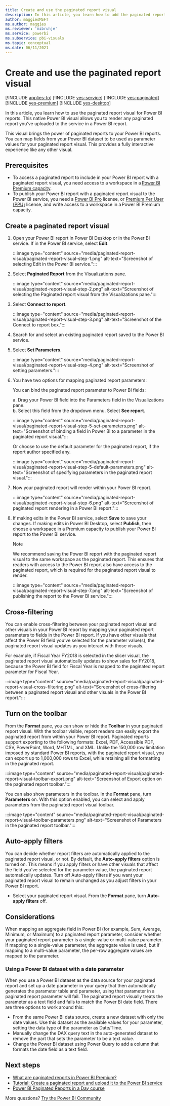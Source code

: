 ```yaml
---
title: Create and use the paginated report visual
description: In this article, you learn how to add the paginated report visual for Power BI reports. 
author: maggiesMSFT
ms.author: maggies
ms.reviewer: 'mibruhje'
ms.service: powerbi
ms.subservice: pbi-visuals
ms.topic: conceptual
ms.date: 06/11/2021
---
```


# Create and use the paginated report visual


[!INCLUDE [applies-to](../includes/applies-to.md)] [!INCLUDE [yes-service](../includes/yes-service.md)] [!INCLUDE [yes-paginated](../includes/yes-paginated.md)] [!INCLUDE [yes-premium](../includes/yes-premium.md)] [!INCLUDE [yes-desktop](../includes/yes-desktop.md)]

In this article, you learn how to use the paginated report visual for Power BI reports. This native Power BI visual allows you to render any paginated report you’ve uploaded to the service in a Power BI report.  

This visual brings the power of paginated reports to your Power BI reports. You can map fields from your Power BI dataset to be used as parameter values for your paginated report visual. This provides a fully interactive experience like any other visual.  

 

## Prerequisites 

- To access a paginated report to include in your Power BI report with a paginated report visual, you need access to a workspace in a [Power BI Premium capacity](../admin/service-premium-what-is.md). 
- To publish your Power BI report with a paginated report visual to the Power BI service, you need a [Power BI Pro](../fundamentals/service-self-service-signup-for-power-bi.md) license, or [Premium Per User (PPU)](../admin/service-premium-per-user-faq.yml) license, and write access to a workspace in a Power BI Premium capacity. 

## Create a paginated report visual 

1. Open your Power BI report in Power BI Desktop or in the Power BI service. If in the Power BI service, select **Edit**. 

    :::image type="content" source="media/paginated-report-visual/paginated-report-visual-step-1.png" alt-text="Screenshot of selecting Edit in the Power BI service.":::

1. Select **Paginated Report** from the Visualizations pane.  

    :::image type="content" source="media/paginated-report-visual/paginated-report-visual-step-2.png" alt-text="Screenshot of selecting the Paginated report visual from the Visualizations pane.":::

1. Select **Connect to report**. 

    :::image type="content" source="media/paginated-report-visual/paginated-report-visual-step-3.png" alt-text="Screenshot of the Connect to report box.":::

1. Search for and select an existing paginated report saved to the Power BI service. 

1. Select **Set Parameters**. 

    :::image type="content" source="media/paginated-report-visual/paginated-report-visual-step-4.png" alt-text="Screenshot of setting parameters.":::

1. You have two options for mapping paginated report parameters:  

    You can bind the paginated report parameter to Power BI fields: 

    a. Drag your Power BI field into the Parameters field in the Visualizations pane.  
    b. Select this field from the dropdown menu. Select **See report**. 

    :::image type="content" source="media/paginated-report-visual/paginated-report-visual-step-5-set-parameters.png" alt-text="Screenshot of binding a field in Power BI to a parameter in the paginated report visual.":::

    Or choose to use the default parameter for the paginated report, if the report author specified any. 

    :::image type="content" source="media/paginated-report-visual/paginated-report-visual-step-5-default-parameters.png" alt-text="Screenshot of specifying parameters in the paginated report visual.":::

1. Now your paginated report will render within your Power BI report.  

    :::image type="content" source="media/paginated-report-visual/paginated-report-visual-step-6.png" alt-text="Screenshot of paginated report rendering in a Power BI report.":::

1. If making edits in the Power BI service, select **Save** to save your changes. If making edits in Power BI Desktop, select **Publish**, then choose a workspace in a Premium capacity to publish your Power BI report to the Power BI service.  

    > [!NOTE]
    > We recommend saving the Power BI report with the paginated report visual to the same workspace as the paginated report. This ensures that readers with access to the Power BI report also have access to the paginated report, which is required for the paginated report visual to render. 

    :::image type="content" source="media/paginated-report-visual/paginated-report-visual-step-7.png" alt-text="Screenshot of publishing the report to the Power BI service.":::

## Cross-filtering 

You can enable cross-filtering between your paginated report visual and other visuals in your Power BI report by mapping your paginated report parameters to fields in the Power BI report. If you have other visuals that affect the Power BI field you’ve selected for the parameter value(s), the paginated report visual updates as you interact with those visuals.

For example, if Fiscal Year FY2018 is selected in the slicer visual, the paginated report visual automatically updates to show sales for FY2018, because the Power BI field for Fiscal Year is mapped to the paginated report parameter for Fiscal Year.  

:::image type="content" source="media/paginated-report-visual/paginated-report-visual-cross-filtering.png" alt-text="Screenshot of cross-filtering between a paginated report visual and other visuals in the Power BI report."::: 

## Turn on the toolbar 

From the **Format** pane, you can show or hide the **Toolbar** in your paginated report visual. With the toolbar visible, report readers can easily export the paginated report from within your Power BI report. Paginated reports support exporting to the following formats: Excel, PDF, Accessible PDF, CSV, PowerPoint, Word, MHTML, and XML. Unlike the 150,000 row limitation imposed by standard Power BI reports, with the paginated report visual, you can export up to 1,000,000 rows to Excel, while retaining all the formatting in the paginated report. 

:::image type="content" source="media/paginated-report-visual/paginated-report-visual-toolbar-export.png" alt-text="Screenshot of Export option on the paginated report toolbar.":::

You can also show parameters in the toolbar. In the **Format** pane, turn **Parameters** on. With this option enabled, you can select and apply parameters from the paginated report visual toolbar.  

:::image type="content" source="media/paginated-report-visual/paginated-report-visual-toolbar-parameters.png" alt-text="Screenshot of Parameters in the paginated report toolbar.":::

## Auto-apply filters 

You can decide whether report filters are automatically applied to the paginated report visual, or not. By default, the **Auto-apply filters** option is turned on. This means if you apply filters or have other visuals that affect the field you’ve selected for the parameter value, the paginated report automatically updates. Turn off Auto-apply filters if you want your paginated report visual to remain unchanged as you adjust filters in your Power BI report.  

- Select your paginated report visual. From the **Format** pane, turn **Auto-apply filters** off. 

## Considerations  

When mapping an aggregate field in Power BI (for example, Sum, Average, Minimum, or Maximum) to a paginated report parameter, consider whether your paginated report parameter is a single-value or multi-value parameter. If mapping to a single-value parameter, the aggregate value is used, but if mapping to a multi-value parameter, the per-row aggregate values are mapped to the parameter.

### Using a Power BI dataset with a date parameter

When you use a Power BI dataset as the data source for your paginated report and set up a date parameter in your query that then automatically generates the parameter table and parameter, using that parameter in a paginated report parameter will fail. The paginated report visually treats the parameter as a text field and fails to match the Power BI date field. There are three options to work around this: 

- From the same Power BI data source, create a new dataset with only the date values. Use this dataset as the available values for your parameter, setting the data type of the parameter as Date/Time.
- Manually change the DAX query text in the auto-generated dataset to remove the part that sets the parameter to be a text value.  
- Change the Power BI dataset using Power Query to add a column that formats the date field as a text field.

## Next steps

- [What are paginated reports in Power BI Premium?](../paginated-reports/paginated-reports-report-builder-power-bi.md) 
- [Tutorial: Create a paginated report and upload it to the Power BI service](../paginated-reports/paginated-reports-quickstart-aw.md) 
- [Power BI Paginated Reports in a Day course](../learning-catalog/paginated-reports-online-course.md) 

More questions? [Try the Power BI Community](https://community.powerbi.com/)
